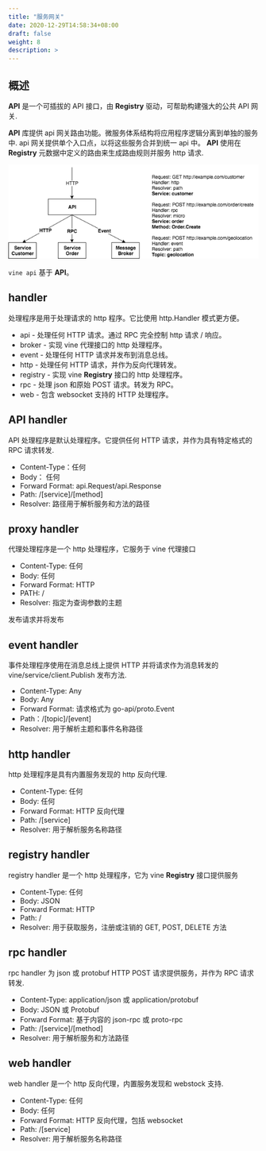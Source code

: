 ```yaml
---
title: "服务网关"
date: 2020-12-29T14:58:34+08:00
draft: false
weight: 8
description: >
---
```


## 概述
**API** 是一个可插拔的 API 接口，由 **Registry** 驱动，可帮助构建强大的公共 API 网关.

**API** 库提供 api 网关路由功能。微服务体系结构将应用程序逻辑分离到单独的服务中. api 网关提供单个入口点，以将这些服务合并到统一 api 中。 **API** 使用在 **Registry** 元数据中定义的路由来生成路由规则并服务 http 请求.

![vine api](2020-12-30-11-14-15.png)

`vine api` 基于 **API**。

## handler
处理程序是用于处理请求的 http 程序。它比使用 http.Handler 模式更方便。

- api - 处理任何 HTTP 请求。通过 RPC 完全控制 http 请求 / 响应。
- broker - 实现 vine 代理接口的 http 处理程序。
- event - 处理任何 HTTP 请求并发布到消息总线。
- http - 处理任何 HTTP 请求，并作为反向代理转发。
- registry - 实现 vine **Registry** 接口的 http 处理程序。
- rpc - 处理 json 和原始 POST 请求。转发为 RPC。
- web - 包含 websocket 支持的 HTTP 处理程序。

## API handler
API 处理程序是默认处理程序。它提供任何 HTTP 请求，并作为具有特定格式的 RPC 请求转发.
- Content-Type：任何
- Body： 任何
- Forward Format: api.Request/api.Response
- Path: /[service]/[method]
- Resolver: 路径用于解析服务和方法的路径

## proxy handler
代理处理程序是一个 http 处理程序，它服务于 vine 代理接口
- Content-Type: 任何
- Body: 任何
- Forward Format: HTTP
- PATH: /
- Resolver: 指定为查询参数的主题

发布请求并将发布

## event handler
事件处理程序使用在消息总线上提供 HTTP 并将请求作为消息转发的 vine/service/client.Publish 发布方法.

- Content-Type: Any
- Body: Any
- Forward Format: 请求格式为 go-api/proto.Event
- Path：/[topic]/[event]
- Resolver: 用于解析主题和事件名称路径

## http handler

http 处理程序是具有内置服务发现的 http 反向代理.

- Content-Type: 任何
- Body: 任何
- Forward Format: HTTP 反向代理
- Path: /[service]
- Resolver: 用于解析服务名称路径

## registry handler
registry handler 是一个 http 处理程序，它为 vine **Registry** 接口提供服务

- Content-Type: 任何
- Body: JSON
- Forward Format: HTTP
- Path: /
- Resolver: 用于获取服务，注册或注销的 GET, POST, DELETE 方法

## rpc handler
rpc handler 为 json 或 protobuf HTTP POST 请求提供服务，并作为 RPC 请求转发.

- Content-Type: application/json 或 application/protobuf
- Body: JSON 或 Protobuf
- Forward Format: 基于内容的 json-rpc 或 proto-rpc
- Path: /[service]/[method]
- Resolver: 用于解析服务和方法路径

## web handler
web handler 是一个 http 反向代理，内置服务发现和 webstock 支持.

- Content-Type: 任何
- Body: 任何
- Forward Format: HTTP 反向代理，包括 websocket
- Path: /[service]
- Resolver: 用于解析服务名称路径


